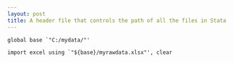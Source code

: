 ```yaml
---
layout: post
title: A header file that controls the path of all the files in Stata
---
```



```
global base `"C:/mydata/"'
```


```
import excel using `"${base}/myrawdata.xlsx"', clear
```
